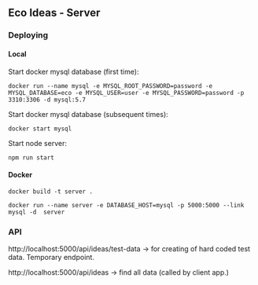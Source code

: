 
## Eco Ideas - Server

### Deploying

#### Local

Start docker mysql database (first time):

`docker run --name mysql -e MYSQL_ROOT_PASSWORD=password -e MYSQL_DATABASE=eco -e MYSQL_USER=user -e MYSQL_PASSWORD=password -p 3310:3306 -d mysql:5.7`

Start docker mysql database (subsequent times):

`docker start mysql`



Start node server:

`npm run start`

#### Docker


    
`docker build -t server .`

`docker run --name server -e DATABASE_HOST=mysql -p 5000:5000 --link mysql -d  server`


### API 

http://localhost:5000/api/ideas/test-data -> for creating of hard coded test data.  Temporary endpoint.

http://localhost:5000/api/ideas -> find all data (called by client app.)



